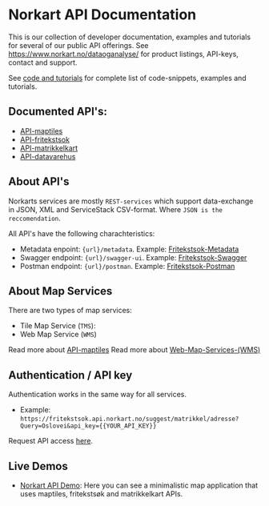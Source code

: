 # Norkart API Documentation

This is our collection of developer documentation, examples and tutorials for several of our public API offerings. See https://www.norkart.no/dataoganalyse/ for product listings, API-keys, contact and support. 

See [code and tutorials](code_and_tutorials) for complete list of code-snippets, examples and tutorials.

## Documented API's:

* [API-maptiles](API-maptiles)
* [API-fritekstsok](API-fritekstsok)
* [API-matrikkelkart](API-matrikkelkart)
* [API-datavarehus](API-datavarehus)

## About API's
Norkarts services are mostly ```REST-services``` which support data-exchange in JSON, XML and ServiceStack CSV-format. Where ```JSON is the reccomendation```.

All API's have the following charachteristics:
- Metadata enpoint: ```{url}/metadata```. Example: [Fritekstsok-Metadata](https://fritekstsok.api.norkart.no/metadata)
- Swagger endpoint: ```{url}/swagger-ui```. Example:  [Fritekstsok-Swagger](https://fritekstsok.api.norkart.no/swagger-ui/)
- Postman endpoint: ```{url}/postman```. Example:  [Fritekstsok-Postman](https://fritekstsok.api.norkart.no/postman)

## About Map Services
There are two types of map services:
- Tile Map Service (```TMS```):
- Web Map Service (```WMS```)

Read more about [API-maptiles](API-maptiles)
Read more about [Web-Map-Services-(WMS)](WMS)


## Authentication / API key 
Authentication works in the same way for all services. 
- Example: ```https://fritekstsok.api.norkart.no/suggest/matrikkel/adresse?Query=Oslovei&api_key={{YOUR_API_KEY}}```

Request API access [here](https://www.norkart.no/dataoganalyse/).

## Live Demos
- [Norkart API Demo](https://mango-flower-0fd4d4b03.azurestaticapps.net/): Here you can see a minimalistic map application that uses maptiles, fritekstsøk and matrikkelkart APIs. 




